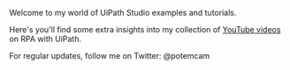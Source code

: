 Welcome to my world of UiPath Studio examples and tutorials.

Here's you'll find some extra insights into my collection of [YouTube videos](https://www.youtube.com/user/potemcam) on RPA with UiPath.

For regular updates, follow me on Twitter: @potemcam
